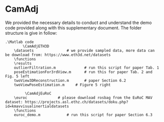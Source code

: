 # CamAdj

We provided the necessary details to conduct and understand the demo code provided along with this supplementary document. The folder structure is give in follow:
````
.\Matlab code
        \CamAdjETH3D
	\datasets 				# we provide sampled data, more data can be download from: https://www.eth3d.net/datasets
	\functions
	\results
	outlierFiltration.m 			# run this script for paper Tab. 1
  	poseEstimationFor3rdView.m 		# run this for paper Tab. 2 and Fig. 5 left
	twoView3DReconstruction.m		# paper Section 6.2  
	twoViewPoseEstimation.m		# Figure 5 right

         \CamAdjEuRoC
	\euroc				# please download rosbag from the EuRoC MAV dataset: https://projects.asl.ethz.ch/datasets/doku.php?id=kmavvisualinertialdatasets
	\functions
	euroc_demo.m			# run this script for paper Section 6.3
````
